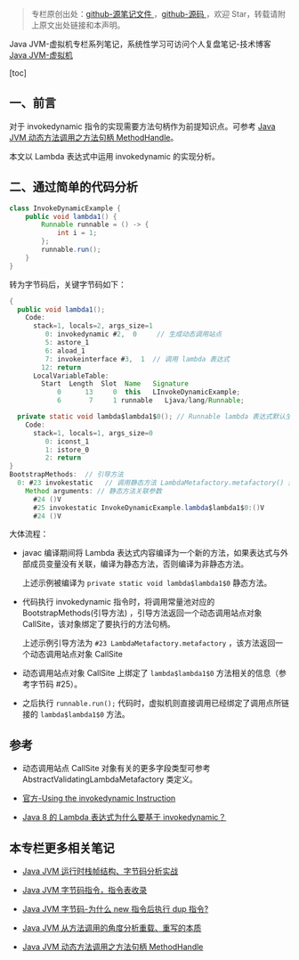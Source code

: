 > 专栏原创出处：[github-源笔记文件 ](https://github.com/GourdErwa/review-notes/tree/master/language/java-jvm) ，[github-源码 ](https://github.com/GourdErwa/java-advanced/tree/master/java-jvm)，欢迎 Star，转载请附上原文出处链接和本声明。

Java JVM-虚拟机专栏系列笔记，系统性学习可访问个人复盘笔记-技术博客 [Java JVM-虚拟机 ](https://review-notes.top/language/java-jvm/)

[toc]
## 一、前言

对于 invokedynamic 指令的实现需要方法句柄作为前提知识点。可参考 [Java JVM 动态方法调用之方法句柄 MethodHandle](https://gourderwa.blog.csdn.net/article/details/104024058)。

本文以 Lambda 表达式中运用 invokedynamic 的实现分析。

## 二、通过简单的代码分析
```java
class InvokeDynamicExample {
    public void lambda1() {
        Runnable runnable = () -> {
            int i = 1;
        };
        runnable.run();
    }
}
```
转为字节码后，关键字节码如下：
```java
{
  public void lambda1();
    Code:
      stack=1, locals=2, args_size=1
         0: invokedynamic #2,  0     // 生成动态调用站点
         5: astore_1
         6: aload_1
         7: invokeinterface #3,  1  // 调用 lambda 表达式
        12: return
      LocalVariableTable:
        Start  Length  Slot  Name   Signature
            0      13     0  this   LInvokeDynamicExample;
            6       7     1 runnable   Ljava/lang/Runnable;

  private static void lambda$lambda1$0(); // Runnable lambda 表达式默认生成的方法
    Code:
      stack=1, locals=1, args_size=0
         0: iconst_1
         1: istore_0
         2: return
}
BootstrapMethods:  // 引导方法
  0: #23 invokestatic   // 调用静态方法 LambdaMetafactory.metafactory() 返回 CallSite 对象
    Method arguments: // 静态方法关联参数
      #24 ()V
      #25 invokestatic InvokeDynamicExample.lambda$lambda1$0:()V
      #24 ()V
```

大体流程：

- javac 编译期间将 Lambda 表达式内容编译为一个新的方法，如果表达式与外部成员变量没有关联，编译为静态方法，否则编译为非静态方法。

  上述示例被编译为 `private static void lambda$lambda1$0` 静态方法。
- 代码执行 invokedynamic 指令时，将调用常量池对应的 BootstrapMethods(引导方法) ，引导方法返回一个动态调用站点对象 CallSite，该对象绑定了要执行的方法句柄。
 
  上述示例引导方法为 `#23 LambdaMetafactory.metafactory` ，该方法返回一个动态调用站点对象 CallSite
- 动态调用站点对象 CallSite 上绑定了 `lambda$lambda1$0` 方法相关的信息（参考字节码 #25）。

- 之后执行 `runnable.run();` 代码时，虚拟机则直接调用已经绑定了调用点所链接的 `lambda$lambda1$0` 方法。

## 参考
- 动态调用站点 CallSite 对象有关的更多字段类型可参考 AbstractValidatingLambdaMetafactory 类定义。

- [官方-Using the invokedynamic Instruction](https://docs.oracle.com/en/java/javase/13/vm/support-non-java-languages.html#GUID-5A6C7674-3FE3-48EC-A685-5F71FDBFE921)
- [Java 8 的 Lambda 表达式为什么要基于 invokedynamic？](https://www.zhihu.com/question/39462935)
## 本专栏更多相关笔记
- [Java JVM 运行时栈帧结构、字节码分析实战 ](https://gourderwa.blog.csdn.net/article/details/103979966)

- [Java JVM 字节码指令，指令表收录 ](https://gourderwa.blog.csdn.net/article/details/103976523)

- [Java JVM 字节码-为什么 new 指令后执行 dup 指令?](https://gourderwa.blog.csdn.net/article/details/103990943)

- [Java JVM 从方法调用的角度分析重载、重写的本质 ](https://gourderwa.blog.csdn.net/article/details/103995120)

- [Java JVM 动态方法调用之方法句柄 MethodHandle](https://gourderwa.blog.csdn.net/article/details/104024058)